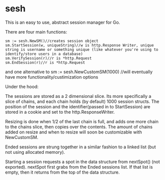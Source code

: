 # sesh

This is an easy to use, abstract  session manager for Go.


There are four main functions:

	sm := sesh.NewSM()//creates session object
	sm.StartSession(w, uniqueString)//w is http.Response Writer, unique string is username or something unique (like whatever you're using to identify/store users in a database)
	sm.VerifySession(r)//r is *http.Request
	sm.EndSession(r)//r is *http.Request

and one alternative to 
	sm := sesh.NewCustomSM(1000) //will eventually have more functionality/custimization options


Under the hood:

The sessions are stored as a 2 dimensional slice. Its more specifically a slice
of chains, and each chain holds (by default) 1000 session structs. The position
of the session and the identifier(passed in to StartSession) are stored in a cookie
and set to the http.ResponseWriter.


Resizing is done when 1/2 of the last chain is full, and adds one more chain to the 
chains slice, then copies over the contents. The amount of chains added on resize and
when to resize will soon be customizable with NewCustomSM.


Ended sessions are strung together in a similar fashion to a linked list (but not 
using allocated memory). 

Starting a session requests a spot in the data structure from nextSpot() (not exported).
nextSpot first grabs from the Ended sessions list. If that list is empty, then it returns
from the top of the data structure. 
